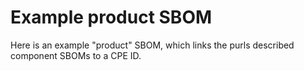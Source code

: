 Example product SBOM
====================

Here is an example "product" SBOM, which links the purls described component
SBOMs to a CPE ID.
